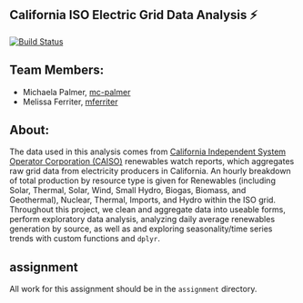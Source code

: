 
## California ISO Electric Grid Data Analysis :zap:
[![Build Status](https://travis-ci.com/espm-157/2017-final-michaela-melissa.svg?token=gtEiNqiCVUUeqagJypzy&branch=master)](https://travis-ci.com/espm-157/2017-final-michaela-melissa)

## Team Members:

- Michaela Palmer, [mc-palmer](https://github.com/mc-palmer)
- Melissa Ferriter, [mferriter](https://github.com/mferriter)

## About:

The data used in this analysis comes from  [California Independent System Operator Corporation (CAISO)](http://www.caiso.com/green/renewableswatch.html) renewables watch reports, which aggregates raw grid data from electricity producers in California.
An hourly breakdown of total production by resource type is given for Renewables (including Solar, Thermal, Solar, Wind, Small Hydro, Biogas, Biomass, and Geothermal), Nuclear, Thermal, Imports, and Hydro within the ISO grid.
Throughout this project, we clean and aggregate data into useable forms, perform exploratory data analysis, analyzing daily average renewables generation by source, as well as and exploring seasonality/time series trends with custom functions and `dplyr`. 

## assignment

All work for this assignment should be in the `assignment` directory.  



